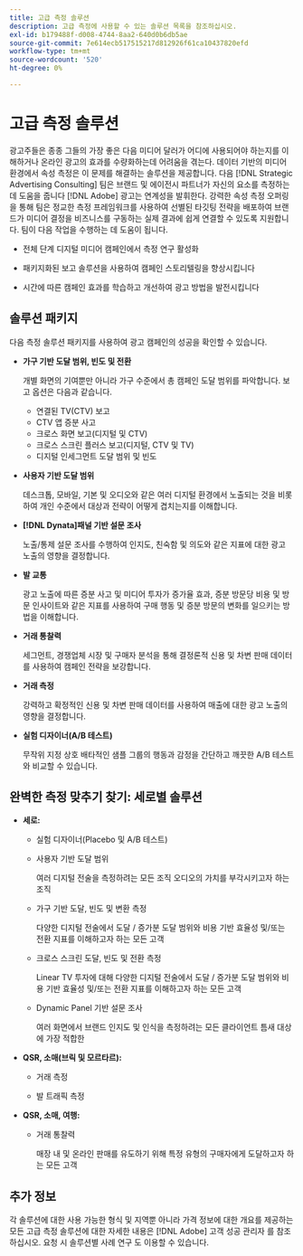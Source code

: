 ```yaml
---
title: 고급 측정 솔루션
description: 고급 측정에 사용할 수 있는 솔루션 목록을 참조하십시오.
exl-id: b179488f-d008-4744-8aa2-640d0b6db5ae
source-git-commit: 7e614ecb517515217d812926f61ca10437820efd
workflow-type: tm+mt
source-wordcount: '520'
ht-degree: 0%

---
```


# 고급 측정 솔루션

광고주들은 종종 그들의 가장 좋은 다음 미디어 달러가 어디에 사용되어야 하는지를 이해하거나 온라인 광고의 효과를 수량화하는데 어려움을 겪는다. 데이터 기반의 미디어 환경에서 속성 측정은 이 문제를 해결하는 솔루션을 제공합니다. 다음 [!DNL Strategic Advertising Consulting] 팀은 브랜드 및 에이전시 파트너가 자신의 요소를 측정하는 데 도움을 줍니다 [!DNL Adobe] 광고는 연계성을 발휘한다. 강력한 속성 측정 오퍼링을 통해 팀은 정교한 측정 프레임워크를 사용하여 선별된 타깃팅 전략을 배포하여 브랜드가 미디어 결정을 비즈니스를 구동하는 실제 결과에 쉽게 연결할 수 있도록 지원합니다. 팀이 다음 작업을 수행하는 데 도움이 됩니다.

* 전체 단계 디지털 미디어 캠페인에서 측정 연구 활성화

* 패키지화된 보고 솔루션을 사용하여 캠페인 스토리텔링을 향상시킵니다

* 시간에 따른 캠페인 효과를 학습하고 개선하여 광고 방법을 발전시킵니다

## 솔루션 패키지

다음 측정 솔루션 패키지를 사용하여 광고 캠페인의 성공을 확인할 수 있습니다.

* **가구 기반 도달 범위, 빈도 및 전환**

   개별 화면의 기여뿐만 아니라 가구 수준에서 총 캠페인 도달 범위를 파악합니다. 보고 옵션은 다음과 같습니다.

   * 연결된 TV(CTV) 보고
   * CTV 앱 증분 사고
   * 크로스 화면 보고(디지털 및 CTV)
   * 크로스 스크린 플러스 보고(디지털, CTV 및 TV)
   * 디지털 인세그먼트 도달 범위 및 빈도

* **사용자 기반 도달 범위**

   데스크톱, 모바일, 기본 및 오디오와 같은 여러 디지털 환경에서 노출되는 것을 비롯하여 개인 수준에서 대상과 전략이 어떻게 겹치는지를 이해합니다.

* **[!DNL Dynata]패널 기반 설문 조사**

   노출/통제 설문 조사를 수행하여 인지도, 친숙함 및 의도와 같은 지표에 대한 광고 노출의 영향을 결정합니다.

* **발 교통**

   광고 노출에 따른 증분 사고 및 미디어 투자가 증가율 효과, 증분 방문당 비용 및 방문 인사이트와 같은 지표를 사용하여 구매 행동 및 증분 방문의 변화를 일으키는 방법을 이해합니다.

* **거래 통찰력**

   세그먼트, 경쟁업체 시장 및 구매자 분석을 통해 결정론적 신용 및 차변 판매 데이터를 사용하여 캠페인 전략을 보강합니다.

* **거래 측정**

   강력하고 확정적인 신용 및 차변 판매 데이터를 사용하여 매출에 대한 광고 노출의 영향을 결정합니다.

* **실험 디자이너(A/B 테스트)**

   무작위 지정 상호 배타적인 샘플 그룹의 행동과 감정을 간단하고 깨끗한 A/B 테스트와 비교할 수 있습니다.

## 완벽한 측정 맞추기 찾기: 세로별 솔루션

* **세로:**

   * 실험 디자이너(Placebo 및 A/B 테스트)

   * 사용자 기반 도달 범위

      여러 디지털 전술을 측정하려는 모든 조직 오디오의 가치를 부각시키고자 하는 조직

   * 가구 기반 도달, 빈도 및 변환 측정

      다양한 디지털 전술에서 도달 / 증가분 도달 범위와 비용 기반 효율성 및/또는 전환 지표를 이해하고자 하는 모든 고객

   * 크로스 스크린 도달, 빈도 및 전환 측정

      Linear TV 투자에 대해 다양한 디지털 전술에서 도달 / 증가분 도달 범위와 비용 기반 효율성 및/또는 전환 지표를 이해하고자 하는 모든 고객

   * Dynamic Panel 기반 설문 조사

      여러 화면에서 브랜드 인지도 및 인식을 측정하려는 모든 클라이언트 틈새 대상에 가장 적합한

* **QSR, 소매(브릭 및 모르타르):**

   * 거래 측정

   * 발 트래픽 측정

* **QSR, 소매, 여행:**

   * 거래 통찰력

      매장 내 및 온라인 판매를 유도하기 위해 특정 유형의 구매자에게 도달하고자 하는 모든 고객

## 추가 정보

각 솔루션에 대한 사용 가능한 형식 및 지역뿐 아니라 가격 정보에 대한 개요를 제공하는 모든 고급 측정 솔루션에 대한 자세한 내용은 [!DNL Adobe] 고객 성공 관리자 를 참조하십시오. 요청 시 솔루션별 사례 연구 도 이용할 수 있습니다.
